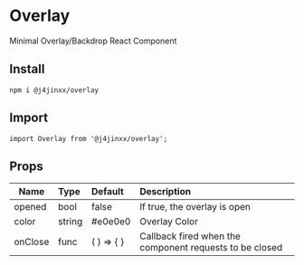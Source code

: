 # Overlay
Minimal Overlay/Backdrop React Component


## Install
    npm i @j4jinxx/overlay

## Import
    import Overlay from '@j4jinxx/overlay';


## Props
|   Name   |  Type  |   Default       | Description |
|----------|:-------|:----------------|:--------|
| opened   | bool   | false           | If true, the overlay is open |
| color    | string | #e0e0e0         | Overlay Color |
| onClose  | func   | ( ) => { }      | Callback fired when the component requests to be closed |